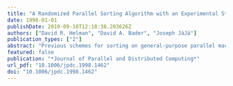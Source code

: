 ```yaml
---
title: "A Randomized Parallel Sorting Algorithm with an Experimental Study"
date: 1998-01-01
publishDate: 2019-09-10T12:18:38.203626Z
authors: ["David R. Helman", "David A. Bader", "Joseph JáJá"]
publication_types: ["2"]
abstract: "Previous schemes for sorting on general-purpose parallel machines have had to choose between poor load balancing and irregular communication or multiple rounds of all-to-all personalized communication. In this paper, we introduce a novel variation on sample sort which uses only two rounds of regular all-to-all personalized communication in a scheme that yields very good load balancing with virtually no overhead. Moreover, unlike previous variations, our algorithm efficiently handles the presence of duplicate values without the overhead of tagging each element with a unique identifier. This algorithm was implemented in Split-C and run on a variety of platforms, including the Thinking Machines CM-5, the IBM SP-2, and the Cray Research T3D. We ran our code using widely different benchmarks to examine the dependence of our algorithm on the input distribution. Our experimental results illustrate the efficiency and scalability of our algorithm across different platforms. In fact, it seems to outperform all similar algorithms known to the authors on these platforms, and its performance is invariant over the set of input distributions unlike previous efficient algorithms. Our results also compare favorably with those reported for the simpler ranking problem posed by the NAS Integer Sorting (IS) Benchmark."
featured: false
publication: "*Journal of Parallel and Distributed Computing*"
url_pdf: "10.1006/jpdc.1998.1462"
doi: "10.1006/jpdc.1998.1462"
---
```


